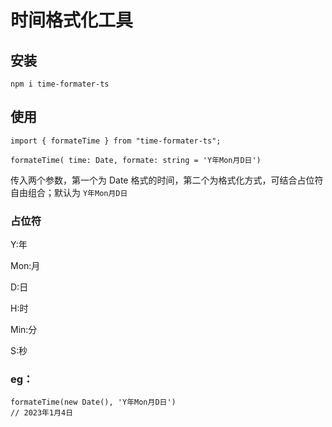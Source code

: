 # 时间格式化工具

## 安装

`npm i time-formater-ts`

## 使用

`import { formateTime } from "time-formater-ts";`

`formateTime( time: Date, formate: string = 'Y年Mon月D日')`

传入两个参数，第一个为 Date 格式的时间，第二个为格式化方式，可结合占位符自由组合；默认为 `Y年Mon月D日`

### 占位符

Y:年

Mon:月

D:日

H:时

Min:分

S:秒

### eg：

```
formateTime(new Date(), 'Y年Mon月D日')
// 2023年1月4日
```

